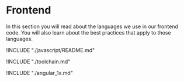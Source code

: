 # Frontend
In this section you will read about the languages we use in our frontend code. You will also learn about the best practices that apply to those languages.

!INCLUDE "./javascript/README.md"

!INCLUDE "./toolchain.md"

!INCLUDE "./angular_1x.md"
